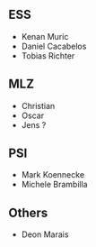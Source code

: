 ## ESS
- Kenan Muric
- Daniel Cacabelos
- Tobias Richter


## MLZ
- Christian
- Oscar
- Jens ?

## PSI
- Mark Koennecke
- Michele Brambilla

## Others
- Deon Marais
